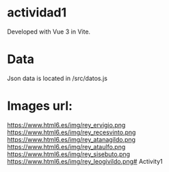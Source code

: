 # actividad1

Developed with Vue 3 in Vite.

# Data
Json data is located in /src/datos.js

# Images url:
https://www.html6.es/img/rey_ervigio.png
https://www.html6.es/img/rey_recesvinto.png
https://www.html6.es/img/rey_atanagildo.png
https://www.html6.es/img/rey_ataulfo.png
https://www.html6.es/img/rey_sisebuto.png
https://www.html6.es/img/rey_leogivildo.png# Activity1
